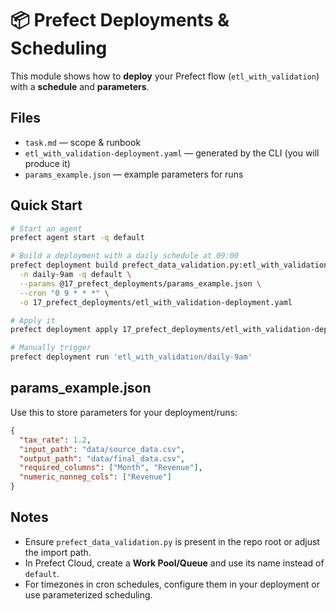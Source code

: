 # 📦 Prefect Deployments & Scheduling

This module shows how to **deploy** your Prefect flow (`etl_with_validation`) with a **schedule** and **parameters**.

## Files
- `task.md` — scope & runbook
- `etl_with_validation-deployment.yaml` — generated by the CLI (you will produce it)
- `params_example.json` — example parameters for runs

## Quick Start
```bash
# Start an agent
prefect agent start -q default

# Build a deployment with a daily schedule at 09:00
prefect deployment build prefect_data_validation.py:etl_with_validation \
  -n daily-9am -q default \
  --params @17_prefect_deployments/params_example.json \
  --cron "0 9 * * *" \
  -o 17_prefect_deployments/etl_with_validation-deployment.yaml

# Apply it
prefect deployment apply 17_prefect_deployments/etl_with_validation-deployment.yaml

# Manually trigger
prefect deployment run 'etl_with_validation/daily-9am'
```

## params_example.json
Use this to store parameters for your deployment/runs:
```json
{
  "tax_rate": 1.2,
  "input_path": "data/source_data.csv",
  "output_path": "data/final_data.csv",
  "required_columns": ["Month", "Revenue"],
  "numeric_nonneg_cols": ["Revenue"]
}
```

## Notes
- Ensure `prefect_data_validation.py` is present in the repo root or adjust the import path.
- In Prefect Cloud, create a **Work Pool/Queue** and use its name instead of `default`.
- For timezones in cron schedules, configure them in your deployment or use parameterized scheduling.
